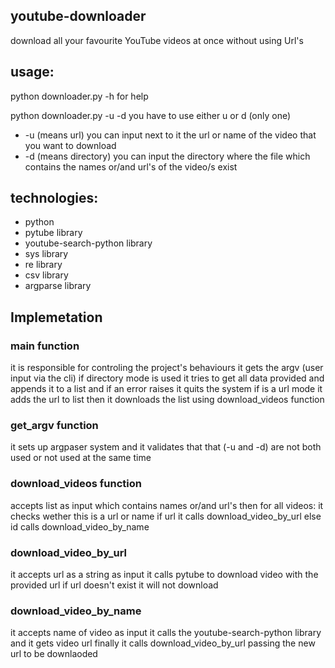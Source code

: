 ## youtube-downloader
download all your favourite YouTube videos at once without using Url's
## usage:
python downloader.py -h for help

python downloader.py -u -d
you have to use either u or d (only one)
- -u (means url) you can input next to it the url or name of the video that you want to download
- -d (means directory) you can input the directory where the file which contains the names or/and url's of the video/s exist
## technologies:
- python
- pytube library
- youtube-search-python library
- sys library
- re library
- csv library
- argparse library
## Implemetation
### main function
it is responsible for controling the project's behaviours
it gets the argv (user input via the cli)
if directory mode is used it tries to get all data provided and appends it to a list and if an error raises it quits the system
if is a url mode it adds the url to list
then it downloads the list using download_videos function
### get_argv function
it sets up argpaser system
and it validates that that (-u and -d) are not both used or not used at the same time
### download_videos function
accepts list as input which contains names or/and url's
then for all videos:
it checks wether this is a url or name
if url it calls download_video_by_url
else id calls download_video_by_name
### download_video_by_url
it accepts url as a string as input
it calls pytube to download video with the provided url
if url doesn't exist it will not download
### download_video_by_name
it accepts name of video as input
it calls the youtube-search-python library
and it gets video url
finally it calls download_video_by_url passing the new url to be downlaoded
